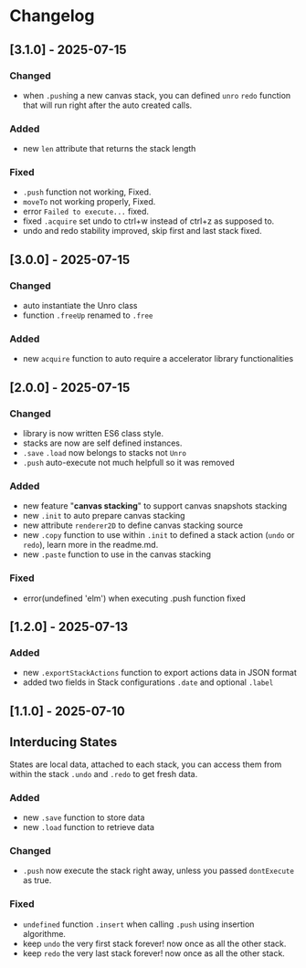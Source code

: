 # Changelog

## [3.1.0] - 2025-07-15

### Changed

 - when `.push`ing a new canvas stack, you can defined `unro` `redo` function that will run right after the auto created calls.

### Added

 - new `len` attribute that returns the stack length

### Fixed

 - `.push` function not working, Fixed.
 - `moveTo` not working properly, Fixed.
 - error `Failed to execute...` fixed.
 - fixed `.acquire` set undo to ctrl+w instead of ctrl+z as supposed to.
 - undo and redo stability improved, skip first and last stack fixed.

## [3.0.0] - 2025-07-15

### Changed

 - auto instantiate the Unro class
 - function `.freeUp` renamed to `.free`

### Added

 - new `acquire` function to auto require a accelerator library functionalities

## [2.0.0] - 2025-07-15

### Changed

 - library is now written ES6 class style.
 - stacks are now are self defined instances.
 - `.save` `.load` now belongs to stacks not `Unro`
 - `.push` auto-execute not much helpfull so it was removed

### Added

 - new feature "**canvas stacking**" to support canvas snapshots stacking
 - new `.init` to auto prepare canvas stacking
 - new attribute `renderer2D` to define canvas stacking source
 - new `.copy` function to use within `.init` to defined a stack action (`undo` or `redo`), learn more in the readme.md.
 - new `.paste` function to use in the canvas stacking

### Fixed
 
 - error(undefined 'elm') when executing .push function fixed

## [1.2.0] - 2025-07-13

### Added

 - new `.exportStackActions` function to export actions data in JSON format
 - added two fields in Stack configurations `.date` and optional `.label`

## [1.1.0] - 2025-07-10

## Interducing States

States are local data, attached to each stack, you can access them from within the stack `.undo` and `.redo` to get fresh data.

### Added

 - new `.save` function to store data
 - new `.load` function to retrieve data

### Changed

 - `.push` now execute the stack right away, unless you passed `dontExecute` as true.

### Fixed

 - `undefined` function `.insert` when calling `.push` using insertion algorithme.
 - keep `undo` the very first stack forever! now once as all the other stack.
 - keep `redo` the very last stack forever! now once as all the other stack.